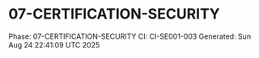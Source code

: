 # 07-CERTIFICATION-SECURITY
Phase: 07-CERTIFICATION-SECURITY
CI: CI-SE001-003
Generated: Sun Aug 24 22:41:09 UTC 2025
